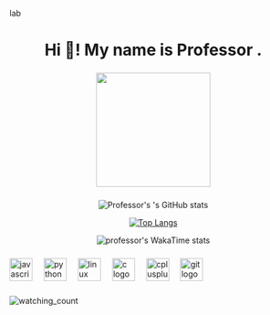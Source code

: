 lab<br clear="both">

<h1 align="center">Hi 👋! My name is Professor .</h1>

###

<div align="center">
  <img height="200" src="https://avatars.githubusercontent.com/u/82945313?v=4"  />
</div>

###

<div align="center">
  
  ![Professor's 's GitHub stats](https://github-readme-stats.vercel.app/api?username=professor-lab\&rank_icon=percentile)
  
  [![Top Langs](https://github-readme-stats.vercel.app/api/top-langs/?username=professor-lab\&layout=pie)](https://github.com/professor-lab/github-readme-stats)

![professor's WakaTime stats](https://github-readme-stats.vercel.app/api/wakatime?username=professor-lab\&layout=compact)

</div>

###

<div align="left">
  <img src="https://cdn.jsdelivr.net/gh/devicons/devicon/icons/javascript/javascript-original.svg" height="40" alt="javascript logo"  />
  <img width="12" />

  <img src="https://skillicons.dev/icons?i=python" height="40" alt="python logo"  />
  <img width="12" />
  <img src="https://skillicons.dev/icons?i=linux" height="40" alt="linux logo"  />
  <img width="12" />
  <img src="https://cdn.simpleicons.org/c/A8B9CC" height="40" alt="c logo"  />
  <img width="12" />
  <img src="https://cdn.simpleicons.org/c++/00599C" height="40" alt="cplusplus logo"  />
  <img width="12" />
  <img src="https://cdn.simpleicons.org/git/F05032" height="40" alt="git logo"  />

 
</div>

###
<img src="https://komarev.com/ghpvc/?username=professor-lab&color=brightgreen" alt="watching_count" />

